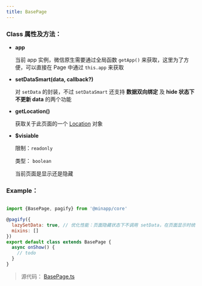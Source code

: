 ```yaml
---
title: BasePage
---
```


### Class 属性及方法：

* **app**

  当前 app 实例，微信原生需要通过全局函数 `getApp()` 来获取，这里为了方便，可以直接在 Page 中通过 `this.app` 来获取

* **setDataSmart(data, callback?)**

  对 `setData` 的封装，不过 `setDataSmart` 还支持 **数据双向绑定** 及 **hide 状态下不更新 data** 的两个功能

* **getLocation()**

  获取关于此页面的一个 [Location](./api-core-Location.md) 对象

* **$visiable**

  限制：`readonly`

  类型： `boolean`

  当前页面是显示还是隐藏

### Example：

```js

import {BasePage, pagify} from '@minapp/core'

@pagify({
  lazySetData: true, // 优化性能：页面隐藏状态下不调用 setData，在页面显示时统一再调用
  mixins: []
})
export default class extends BasePage {
  async onShow() {
    // todo
  }
}

```


> 源代码： [BasePage.ts](https://github.com/qiu8310/minapp/blob/master/packages/minapp-core/src/system/module/BasePage.ts)
